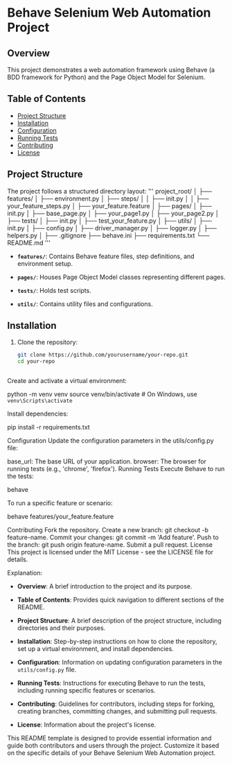 # Behave Selenium Web Automation Project

## Overview

This project demonstrates a web automation framework using Behave (a BDD framework for Python) and the Page Object Model for Selenium.

## Table of Contents

- [Project Structure](#project-structure)
- [Installation](#installation)
- [Configuration](#configuration)
- [Running Tests](#running-tests)
- [Contributing](#contributing)
- [License](#license)

## Project Structure

The project follows a structured directory layout:
'''
project_root/
│
├── features/
│ ├── environment.py
│ ├── steps/
│ │ ├── init.py
│ │ ├── your_feature_steps.py
│ ├── your_feature.feature
│
├── pages/
│ ├── init.py
│ ├── base_page.py
│ ├── your_page1.py
│ ├── your_page2.py
│
├── tests/
│ ├── init.py
│ ├── test_your_feature.py
│
├── utils/
│ ├── init.py
│ ├── config.py
│ ├── driver_manager.py
│ ├── logger.py
│ ├── helpers.py
│
├── .gitignore
├── behave.ini
├── requirements.txt
└── README.md
'''


- **`features/`**: Contains Behave feature files, step definitions, and environment setup.

- **`pages/`**: Houses Page Object Model classes representing different pages.

- **`tests/`**: Holds test scripts.

- **`utils/`**: Contains utility files and configurations.

## Installation

1. Clone the repository:

   ```bash
   git clone https://github.com/yourusername/your-repo.git
   cd your-repo



Create and activate a virtual environment:

python -m venv venv
source venv/bin/activate  # On Windows, use `venv\Scripts\activate`


Install dependencies:

pip install -r requirements.txt



Configuration
Update the configuration parameters in the utils/config.py file:

base_url: The base URL of your application.
browser: The browser for running tests (e.g., 'chrome', 'firefox').
Running Tests
Execute Behave to run the tests:


behave


To run a specific feature or scenario:

behave features/your_feature.feature


Contributing
Fork the repository.
Create a new branch: git checkout -b feature-name.
Commit your changes: git commit -m 'Add feature'.
Push to the branch: git push origin feature-name.
Submit a pull request.
License
This project is licensed under the MIT License - see the LICENSE file for details.



Explanation:

- **Overview**: A brief introduction to the project and its purpose.

- **Table of Contents**: Provides quick navigation to different sections of the README.

- **Project Structure**: A brief description of the project structure, including directories and their purposes.

- **Installation**: Step-by-step instructions on how to clone the repository, set up a virtual environment, and install dependencies.

- **Configuration**: Information on updating configuration parameters in the `utils/config.py` file.

- **Running Tests**: Instructions for executing Behave to run the tests, including running specific features or scenarios.

- **Contributing**: Guidelines for contributors, including steps for forking, creating branches, committing changes, and submitting pull requests.

- **License**: Information about the project's license.

This README template is designed to provide essential information and guide both contributors and users through the project. Customize it based on the specific details of your Behave Selenium Web Automation project.
